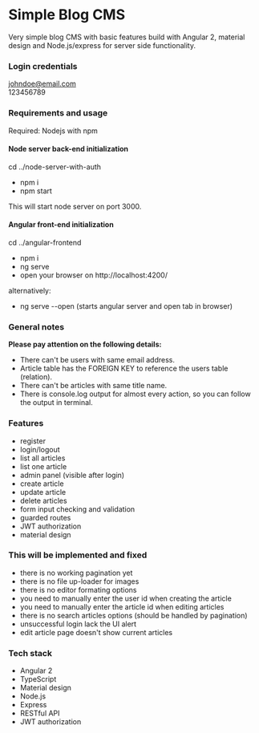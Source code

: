 # Simple Blog CMS

Very simple blog CMS with basic features build with Angular 2, material design and Node.js/express for server side functionality.  

### Login credentials
johndoe@email.com  
123456789

### Requirements and usage

Required: Nodejs with npm

#### Node server back-end initialization

cd ../node-server-with-auth

- npm i
- npm start

This will start node server on port 3000.

#### Angular front-end initialization

cd ../angular-frontend

- npm i
- ng serve
- open your browser on http://localhost:4200/

alternatively:

- ng serve --open (starts angular server and open tab in browser)

### General notes

**Please pay attention on the following details:**

- There can't be users with same email address.
- Article table has the FOREIGN KEY to reference the users table (relation).
- There can't be articles with same title name.
- There is console.log output for almost every action, so you can follow the output in terminal.

### Features

- register
- login/logout
- list all articles
- list one article
- admin panel (visible after login)
- create article
- update article
- delete articles
- form input checking and validation
- guarded routes
- JWT authorization
- material design

### This will be implemented and fixed

- there is no working pagination yet
- there is no file up-loader for images
- there is no editor formating options
- you need to manually enter the user id when creating the article
- you need to manually enter the article id when editing articles
- there is no search articles options (should be handled by pagination)
- unsuccessful login lack the UI alert
- edit article page doesn't show current articles

### Tech stack
- Angular 2
- TypeScript
- Material design
- Node.js
- Express
- RESTful API
- JWT authorization
